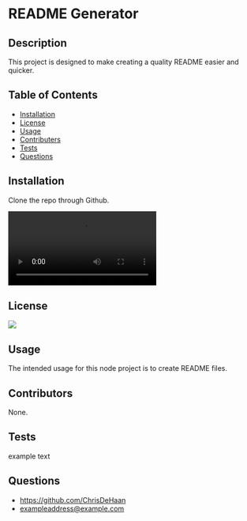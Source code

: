# README Generator

  ## Description
  This project is designed to make creating a quality README easier and quicker.

  ## Table of Contents
  - [Installation](#Installation)
  - [License](#License)
  - [Usage](#Usage)
  - [Contributers](#Contributers)
  - [Tests](#Tests)
  - [Questions](#Questions)

  ## Installation
  Clone the repo through Github.

  ![](./utils/src/READMEflow.mp4)

  ## License
  <a href='https://choosealicense.com/licenses/mit/' target='_blank'><img src='https://img.shields.io/badge/License-MIT-blue'></a>

  ## Usage
  The intended usage for this node project is to create README files.

  ## Contributors
  None.
  
  ## Tests
  example text

  ## Questions
  - https://github.com/ChrisDeHaan
  - exampleaddress@example.com
